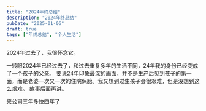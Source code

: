 ```yaml
---
title: "2024年终总结"
description: "2024年终总结"
pubDate: "2025-01-06"
draft: true
tags: ["年终总结", "个人生活"]
---
```

2024年过去了，我很怀念它。

一转眼2024年已经过去了，和过去重复多年的生活不同，24年我的身份已经变成了一个孩子的父亲。
要说24年印象最深的画面，并不是生产后见到孩子的第一面，而是老婆一次又一次的住院保胎。我又想到过生孩子会很艰难，但是没想到这么艰难。
故事后面再讲。

来公司三年多快四年了